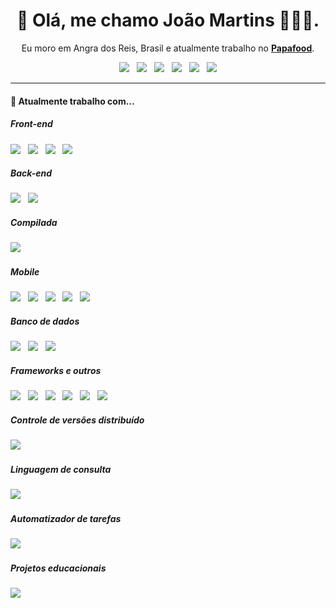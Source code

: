 <h1 align='center'>👋 Olá, me chamo João Martins 👨🏻‍💻.</h1>

<p align='center'>
  Eu moro em Angra dos Reis, Brasil e atualmente trabalho no <a href='https://www.papafood.app/'><b>Papafood</b></a>.
</p>

<p align='center'>
  <a href="https://github.com/jlucas577/"><img src="https://img.shields.io/badge/-Github-000?style=flat-square&logo=Github&logoColor=white&link=https://github.com/jlucas577/"></a>&nbsp;&nbsp;
  <a href="https://www.instagram.com/jlucas577/"><img src="https://img.shields.io/badge/-Instagram-purple?style=flat-square&logo=Instagram&logoColor=white&link=https://www.instagram.com/jlucas577/"></a>&nbsp;&nbsp;
  <a href="https://www.facebook.com/jlucas577/"><img src="https://img.shields.io/badge/-Facebook-blue?style=flat-square&logo=Facebook&logoColor=white&link=https://www.facebook.com/jlucas577/"></a>&nbsp;&nbsp;
  <a href="https://www.twitter.com/jlucas577/"><img src="https://img.shields.io/badge/-Twitter-deepskyblue?style=flat-square&logo=twitter&logoColor=white&link=https://www.twitter.com/jlucas577/"></a>&nbsp;&nbsp;
  <a href="https://www.linkedin.com/in/jlucas577/"><img src="https://img.shields.io/badge/-LinkedIn-blue?style=flat-square&logo=Linkedin&logoColor=white&link=https://www.linkedin.com/in/jlucas577/"></a>&nbsp;&nbsp;
  <a href="mailto:lucasmartinsdesousa432@gmail.com"><img src="https://img.shields.io/badge/-Gmail-c14438?style=flat-square&logo=Gmail&logoColor=white&link=mailto:lucasmartinsdesousa432@gmail.com"></a>
</p>


<hr>


<h4> 🔭 Atualmente trabalho com...</h4>

<h5>Front-end</h5>
<p>
  <img src="https://img.shields.io/badge/html5%20-%23e34f26.svg?&style=for-the-badge&logo=html5&logoColor=white" />&nbsp;&nbsp;
  <img src="https://img.shields.io/badge/css3%20-%231572B6.svg?&style=for-the-badge&logo=css3&logoColor=white" />&nbsp;&nbsp;
  <img src="https://img.shields.io/badge/jquery%20-%230769ad.svg?&style=for-the-badge&logo=jquery&logoColor=white" />&nbsp;&nbsp;
  <img src="https://img.shields.io/badge/javascript%20-%23F7DF1E.svg?&style=for-the-badge&logo=javascript&logoColor=black" />&nbsp;&nbsp;
</p>


<h5>Back-end</h5>
<p>
  <img src="https://img.shields.io/badge/node.js%20-%23339933.svg?&style=for-the-badge&logo=node.js&logoColor=white" />&nbsp;&nbsp;
  <img src="https://img.shields.io/badge/php%20-%231572B6.svg?&style=for-the-badge&logo=php&logoColor=white" />&nbsp;&nbsp;
</p>


<h5>Compilada</h5>
<p>
  <img src="https://img.shields.io/badge/C%20-%23339933.svg?&style=for-the-badge&logo=node.js&logoColor=white" />&nbsp;&nbsp;
</p>

<h5>Mobile</h5>
<p>
  <img src="https://img.shields.io/badge/Flutter%20-%231389FD.svg?&style=for-the-badge&logo=flutter&logoColor=white" />&nbsp;&nbsp;
  <img src="https://img.shields.io/badge/Dart%20-%231C2834.svg?&style=for-the-badge&logo=dart&logoColor=white" />&nbsp;&nbsp;
  <img src="https://img.shields.io/badge/Kotlin%20-%23168ed7.svg?&style=for-the-badge&logo=kotlin&logoColor=white" />&nbsp;&nbsp;
  <img src="https://img.shields.io/badge/Java%20-%23e82e2e.svg?&style=for-the-badge&logo=java&logoColor=white" />&nbsp;&nbsp;
  <img src="https://img.shields.io/badge/Swift%20-%23ff6a31.svg?&style=for-the-badge&logo=swift&logoColor=white" />&nbsp;&nbsp;
</p>


<h5>Banco de dados</h5>
<p>
  <img src="https://img.shields.io/badge/MySql%20-%2343769c.svg?&style=for-the-badge&logo=mysql&logoColor=white" />&nbsp;&nbsp;
  <img src="https://img.shields.io/badge/Redis%20-%23d3291f.svg?&style=for-the-badge&logo=redis&logoColor=white" />&nbsp;&nbsp;
  <img src="https://img.shields.io/badge/MongoDB%20-%2369b23f.svg?&style=for-the-badge&logo=mongodb&logoColor=white" />&nbsp;&nbsp;
</p>


<h5>Frameworks e outros</h5>
<p>
  <img src="https://img.shields.io/badge/Bootstrap%20-%237952b3.svg?&style=for-the-badge&logo=bootstrap&logoColor=white" />&nbsp;&nbsp;
  <img src="https://img.shields.io/badge/VUE.JS%20-%2300c27c.svg?&style=for-the-badge&logo=vue.js&logoColor=white" />&nbsp;&nbsp;
  <img src="http://img.shields.io/badge/socket.io%20-%23000000.svg?&style=for-the-badge&logo=socket.io&logoColor=white" />&nbsp;&nbsp;
  <img src="http://img.shields.io/badge/.NET%20-%231167ae.svg?&style=for-the-badge&logo=.net&logoColor=white" />&nbsp;&nbsp;
  <img src="http://img.shields.io/badge/Firebase%20-%23fecb02.svg?&style=for-the-badge&logo=firebase&logoColor=black" />&nbsp;&nbsp;
  <img src="http://img.shields.io/badge/WordPress%20-%23007499.svg?&style=for-the-badge&logo=wordpress&logoColor=white" />&nbsp;&nbsp;
</p>


<h5>Controle de versões distribuído</h5>
<p>
  <img src="https://img.shields.io/badge/Git%20-%23f0512f.svg?&style=for-the-badge&logo=git&logoColor=white" />&nbsp;&nbsp;
</p>


<h5>Linguagem de consulta</h5>
<p>
  <img src="https://img.shields.io/badge/GraphQL%20-%23e536ab.svg?&style=for-the-badge&logo=graphql&logoColor=white" />&nbsp;&nbsp;
</p>


<h5>Automatizador de tarefas</h5>
<p>
  <img src="https://img.shields.io/badge/Gulp%20-%23d04646.svg?&style=for-the-badge&logo=gulp&logoColor=white" />&nbsp;&nbsp;
</p>


<h5>Projetos educacionais</h5>
<p>
  <img src="https://img.shields.io/badge/arduino%20-%2300979d.svg?&style=for-the-badge&logo=arduino&logoColor=white" />&nbsp;&nbsp;
</p>
